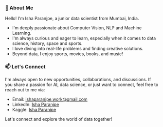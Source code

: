 ### 🚀 About Me 
Hello! I'm Isha Paranjpe, a junior data scientist from Mumbai, India.
- I'm deeply passionate about Computer Vision, NLP and Machine Learning.
- I'm always curious and eager to learn, especially when it comes to data science, history, space and sports. 
- I love diving into real-life problems and finding creative solutions. 
- Beyond data, I enjoy sports, movies, books, and music!

### 📫 Let's Connect

I'm always open to new opportunities, collaborations, and discussions. If you share a passion for AI, data science, or just want to connect, feel free to reach out to me via:
- Email: [ishaparanjpe.work@gmail.com](mailto:ishaparanjpe.work@gmail.com)
- LinkedIn: [Isha Paranjpe](https://www.linkedin.com/in/isha-paranjpe/)
- Kaggle: [Isha Paranjpe](https://www.kaggle.com/ishaparanjpe)

Let's connect and explore the world of data together! 
